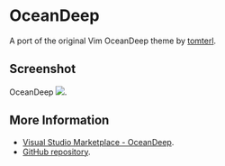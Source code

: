 # OceanDeep

A port of the original Vim OceanDeep theme by [tomterl](https://www.github.com/tomterl).

## Screenshot

OceanDeep
![](https://raw.githubusercontent.com/pierrenel/VSOceanDeep/master/oceandeep.png).

## More Information
* [Visual Studio Marketplace - OceanDeep](https://marketplace.visualstudio.com/items/pierrenel.theme-oceandeep).
* [GitHub repository](https://github.com/pierrenel/VSOceanDeep).